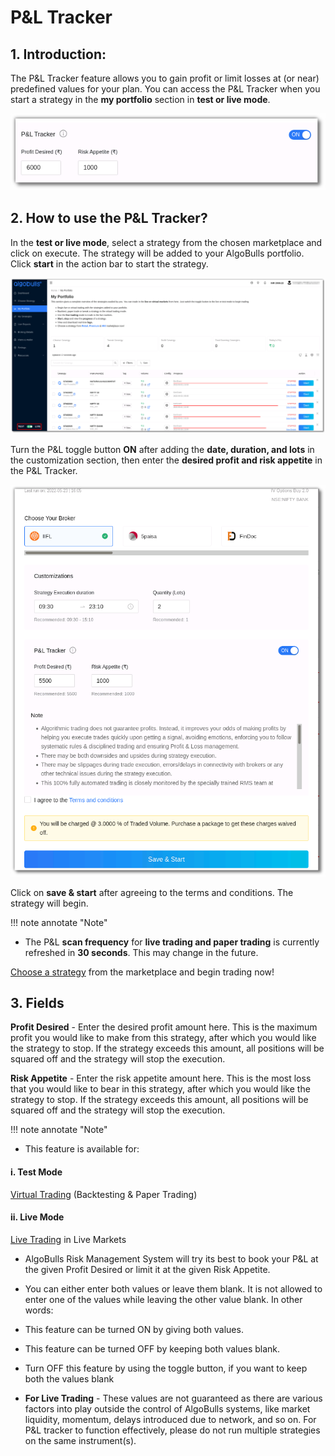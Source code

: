 # P&L Tracker

## 1. Introduction: 

The P&L Tracker feature allows you to gain profit or limit losses at (or near) predefined values for your plan. You can access the P&L Tracker when you start a strategy in the **my portfolio** section in **test or live mode**. 

![pnltracker](imgs/pnl_tracker3.png)

## 2. How to use the P&L Tracker?

In the **test or live mode**, select a strategy from the chosen marketplace and click on execute. The strategy will be added to your AlgoBulls portfolio. Click **start** in the action bar to start the strategy. 

![pnltracker](imgs/my_portfolio.png)

Turn the P&L toggle button **ON** after adding the **date, duration, and lots** in the customization section, then enter the **desired profit and risk appetite** in the P&L Tracker.

![pnltracker](imgs/pnl_tracker_6.png)

Click on **save & start** after agreeing to the terms and conditions. The strategy will begin. 

!!! note annotate "Note"

 * The P&L **scan frequency** for **live trading and paper trading** is currently refreshed in **30 seconds**. This may change in the future.

[Choose a strategy](https://app.algobulls.com/marketplace) from the marketplace and begin trading now! 

## 3. Fields

**Profit Desired** - Enter the desired profit amount here. This is the maximum profit you would like to make from this strategy, after which you would like the strategy to stop. If the strategy exceeds this amount, all positions will be squared off and the strategy will stop the execution. 

**Risk Appetite** - Enter the risk appetite amount here. This is the most loss that you would like to bear in this strategy, after which you would like the strategy to stop.  If the strategy exceeds this amount, all positions will be squared off and the strategy will stop the execution. 

!!! note annotate "Note"

 * This feature is available for:

#### i. Test Mode

[Virtual Trading](https://algobulls.github.io/algobulls_help_site_dev/member/virtual-trading.html) (Backtesting & Paper Trading)

#### ii. Live Mode

[Live Trading](https://algobulls.github.io/algobulls_help_site_dev/member/live-trading.html) in Live Markets 

 * AlgoBulls Risk Management System will try its best to book your P&L at the given Profit Desired or limit it at the given Risk Appetite.

 * You can either enter both values or leave them blank. It is not allowed to enter one of the values while leaving the other value blank. In other words:

 * This feature can be turned ON by giving both values.

 * This feature can be turned OFF by keeping both values blank.

 * Turn OFF this feature by using the toggle button, if you want to keep both the values blank 

 * **For Live Trading** - These values are not guaranteed as there are various factors into play outside the control of AlgoBulls systems, like market liquidity, momentum, delays introduced due to network, and so on. For P&L tracker to function effectively, please do not run multiple strategies on the same instrument(s).

